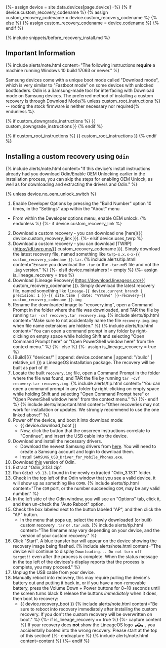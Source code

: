 {%- assign device = site.data.devices[page.device] -%}
{% if device.custom_recovery_codename %}
{% assign custom_recovery_codename = device.custom_recovery_codename %}
{% else %}
{% assign custom_recovery_codename = device.codename %}
{% endif %}

{% include snippets/before_recovery_install.md %}

## Important Information

{% include alerts/note.html content="The following instructions **require** a machine running Windows 10 build 17063 or newer." %}

Samsung devices come with a unique boot mode called "Download mode", which is very similar to "Fastboot mode" on some devices with unlocked bootloaders.
Odin is a Samsung-made tool for interfacing with Download mode on Samsung devices.
The preferred method of installing a custom recovery is through Download Mode{% unless custom_root_instructions %} -- rooting the stock firmware is neither necessary nor required{% endunless %}.

{% if custom_downgrade_instructions %}
{{ custom_downgrade_instructions }}
{% endif %}

{% if custom_root_instructions %}
{{ custom_root_instructions }}
{% endif %}

## Installing a custom recovery using `Odin`

{% include alerts/note.html content="If this device's install instructions already had you download Odin/Enable OEM Unlocking earlier in the installation process, you can skip the steps for enabling OEM Unlock, as well as for downloading and extracting the drivers and Odin." %}

{% unless device.no_oem_unlock_switch %}
1. Enable Developer Options by pressing the "Build Number" option 10 times, in the "Settings" app within the "About" menu
 * From within the Developer options menu, enable OEM unlock.
{% endunless %}
{%- if device.custom_recovery_link %}
2. Download a custom recovery - you can download one [here]({{ device.custom_recovery_link }}).
{%- elsif device.uses_twrp %}
2. Download a custom recovery - you can download [TWRP](https://dl.twrp.me/{{ custom_recovery_codename }}). Simply download the latest recovery file, named something like `twrp-x.x.x-x-{{ custom_recovery_codename }}.tar`.
    {% include alerts/tip.html content="Ensure you download the `.tar` or the `.tar.md5` file and not the `.img` version." %}
{%- elsif device.maintainers != empty %}
{%- assign is_lineage_recovery = true %}
2. Download [Lineage Recovery](https://download.lineageos.org/{{ custom_recovery_codename }}). Simply download the latest recovery file, named something like `lineage-{{ device.current_branch | precision: 1 }}-{{ site.time | date: "%Y%m%d" }}-recovery-{{ custom_recovery_codename }}.img`
3. Rename the downloaded image to "recovery.img", open a Command Prompt in the folder where the file was downloaded, and TAR the file by running `tar -cvf recovery.tar recovery.img`.
    {% include alerts/tip.html content="Make sure to not accidentally name the file `recovery.img.img` when file name extensions are hidden." %}
    {% include alerts/tip.html content="You can open a command prompt in any folder by right-clicking on empty space while holding Shift and selecting \"Open Command Prompt here\" or \"Open PowerShell window here\" from the context menu." %}
{%- else %}
{%- assign is_lineage_recovery = true %}
2. [Build]({{ "devices/" | append: device.codename | append: "/build" | relative_url }}) a LineageOS installation package. The recovery will be built as part of it!
3. Locate the built `recovery.img` file, open a Command Prompt in the folder where the file was found, and TAR the file by running `tar -cvf recovery.tar recovery.img`.
    {% include alerts/tip.html content="You can open a command prompt in any folder by right-clicking on empty space while holding Shift and selecting \"Open Command Prompt here\" or \"Open PowerShell window here\" from the context menu." %}
{%- endif %}
    {% include alerts/important.html content="Other recoveries may not work for installation or updates. We strongly recommend to use the one linked above!" %}
3. Power off the device, and boot it into download mode:
    * {{ device.download_boot }}
    * Now, click the button that the onscreen instructions correlate to "Continue", and insert the USB cable into the device.
4. Download and install the necessary drivers.
    * Download the newest Samsung drivers from [here](https://developer.samsung.com/mobile/android-usb-driver.html). You will need to create a Samsung account and login to download them.
    * Install `SAMSUNG_USB_Driver_for_Mobile_Phones.exe`.
5. Download [this](https://androidfilehost.com/?fid=4349826312261712202) version of Odin.
6. Extract "Odin_3.13.1.zip".
7. Run `Odin3 v3.13.1` found in the newly  extracted "Odin_3.13.1" folder.
8. Check in the top left of the Odin window that you see a valid device, it will show up as something like `COM0`.
    {% include alerts/tip.html content="The `COM` port, or the number succeeding `COM`, may be any valid number." %}
9. In the left side of the Odin window, you will see an "Options" tab, click it, and then un-check the "Auto Reboot" option.
10. Check the box labeled next to the button labeled "AP", and then click the "AP" button.
    * In the menu that pops up, select the newly downloaded (or built) custom recovery `.tar` or `.tar.md5`.
    {% include alerts/tip.html content="The filename may vary depending on your device, and the version of your custom recovery." %}
11. Click "Start". A blue transfer bar will appear on the device showing the recovery image being flashed.
    {% include alerts/note.html content="The device will continue to display `Downloading... Do not turn off target!!` even after the process is complete. When the status message in the top left of the devices's display reports that the process is complete, you may proceed." %}
12. Unplug the USB cable from your device.
13. Manually reboot into recovery, this may require pulling the device's battery out and putting it back in, or if you have a non-removable battery, press the Volume Down + Power buttons for 8~10 seconds until the screen turns black & release the buttons *immediately* when it does, then boot to recovery:
    * {{ device.recovery_boot }}
    {% include alerts/note.html content="Be sure to reboot into recovery immediately after installing the custom recovery. If you don't the custom recovery will be overwritten on boot." %}
{%- if is_lineage_recovery == true %}
{%- capture content %}
If your recovery does **not** show the LineageOS logo <svg xmlns="http://www.w3.org/2000/svg" viewBox="0 0 48 24" style="height: 1rem; vertical-align: middle;">
          <path d="M40,12a4,4,0,0,0-3,1.33l-.23-.09A29.62,29.62,0,0,0,32,11.81h0a8,8,0,0,0-16,0l-.22,0a29.53,29.53,0,0,0-4.6,1.39l-.23.09a4,4,0,1,0,.93,1.78h0a27.62,27.62,0,0,1,4.29-1.29,8,8,0,0,0,15.57,0,27.55,27.55,0,0,1,4.29,1.28h0A4,4,0,1,0,40,12ZM8,18a2,2,0,1,1,2-2A2,2,0,0,1,8,18Zm16,0a6,6,0,1,1,6-6A6,6,0,0,1,24,18Zm16,0a2,2,0,1,1,2-2A2,2,0,0,1,40,18ZM27,12a3,3,0,1,1-3-3A3,3,0,0,1,27,12Z"></path>
        </svg>
   , you accidentally booted into the wrong recovery. Please start at the top of this section!
{%- endcapture %}
    {% include alerts/note.html content=content %}
{%- endif %}
